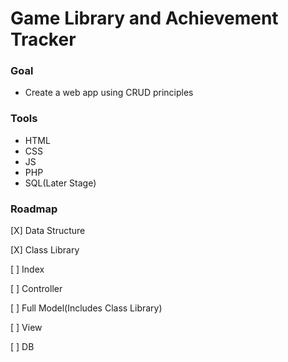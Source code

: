 # Game Library and Achievement Tracker

### Goal

* Create a web app using CRUD principles

### Tools

* HTML
* CSS
* JS
* PHP
* SQL(Later Stage)

### Roadmap

[X] Data Structure

[X] Class Library

[ ] Index

[ ] Controller

[ ] Full Model(Includes Class Library)

[ ] View

[ ] DB

